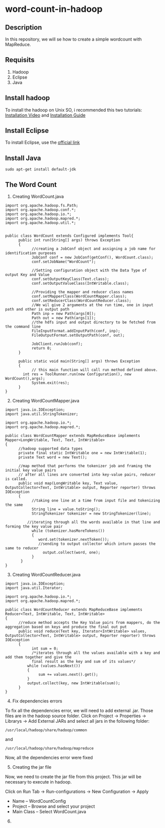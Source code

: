 # word-count-in-hadoop

## Description

In this repository, we will se how to create a simple wordcount with MapReduce.

## Requisits

1. Hadoop 
2. Eclipse
3. Java

## Install hadoop

To install the hadoop on Unix SO, i recommended this two tutorials: [Installation Video](https://www.youtube.com/watch?v=YY8QL25KCOg) and [Installation Guide](http://www.scratchtoskills.com/install-hadoop-2-7-2-on-ubuntu-15-10-single-node-cluster/)

## Install Eclipse

To install Eclipse, use the [official link](http://www.eclipse.org/downloads/)

## Install Java

```
sudo apt-get install default-jdk
```

## The Word Count

1. Creating WordCount.java

```
import org.apache.hadoop.fs.Path;
import org.apache.hadoop.conf.*;
import org.apache.hadoop.io.*;
import org.apache.hadoop.mapred.*;
import org.apache.hadoop.util.*;


public class WordCount extends Configured implements Tool{
      public int run(String[] args) throws Exception
      {
            //creating a JobConf object and assigning a job name for identification purposes
            JobConf conf = new JobConf(getConf(), WordCount.class);
            conf.setJobName("WordCount");

            //Setting configuration object with the Data Type of output Key and Value
            conf.setOutputKeyClass(Text.class);
            conf.setOutputValueClass(IntWritable.class);

            //Providing the mapper and reducer class names
            conf.setMapperClass(WordCountMapper.class);
            conf.setReducerClass(WordCountReducer.class);
            //We wil give 2 arguments at the run time, one in input path and other is output path
            Path inp = new Path(args[0]);
            Path out = new Path(args[1]);
            //the hdfs input and output directory to be fetched from the command line
            FileInputFormat.addInputPath(conf, inp);
            FileOutputFormat.setOutputPath(conf, out);

            JobClient.runJob(conf);
            return 0;
      }
     
      public static void main(String[] args) throws Exception
      {
            // this main function will call run method defined above.
        int res = ToolRunner.run(new Configuration(), new WordCount(),args);
            System.exit(res);
      }
}
```

2. Creating WordCountMapper.java

```
import java.io.IOException;
import java.util.StringTokenizer;

import org.apache.hadoop.io.*;
import org.apache.hadoop.mapred.*;

public class WordCountMapper extends MapReduceBase implements Mapper<LongWritable, Text, Text, IntWritable>
{
      //hadoop supported data types
      private final static IntWritable one = new IntWritable(1);
      private Text word = new Text();
     
      //map method that performs the tokenizer job and framing the initial key value pairs
      // after all lines are converted into key-value pairs, reducer is called.
      public void map(LongWritable key, Text value, OutputCollector<Text, IntWritable> output, Reporter reporter) throws IOException
      {
            //taking one line at a time from input file and tokenizing the same
            String line = value.toString();
            StringTokenizer tokenizer = new StringTokenizer(line);
         
          //iterating through all the words available in that line and forming the key value pair
            while (tokenizer.hasMoreTokens())
            {
               word.set(tokenizer.nextToken());
               //sending to output collector which inturn passes the same to reducer
                 output.collect(word, one);
            }
       }
}
```

3. Creating WordCountReducer.java

```
import java.io.IOException;
import java.util.Iterator;

import org.apache.hadoop.io.*;
import org.apache.hadoop.mapred.*;

public class WordCountReducer extends MapReduceBase implements Reducer<Text, IntWritable, Text, IntWritable>
{
      //reduce method accepts the Key Value pairs from mappers, do the aggregation based on keys and produce the final out put
      public void reduce(Text key, Iterator<IntWritable> values, OutputCollector<Text, IntWritable> output, Reporter reporter) throws IOException
      {
            int sum = 0;
            /*iterates through all the values available with a key and add them together and give the
            final result as the key and sum of its values*/
          while (values.hasNext())
          {
               sum += values.next().get();
          }
          output.collect(key, new IntWritable(sum));
      }
}
```

4. Fix dependencies errors

To fix all the dependencies error, we will need to add external .jar. Those files are in the hadoop source folder.
Click on Project -> Properties -> Librarys -> Add External JARs and select all jars in the following folder:

```
/usr/local/hadoop/share/hadoop/common
```
and
```
/usr/local/hadoop/share/hadoop/mapreduce
```

Now, all the dependencies error were fixed

5. Creating the jar file

Now, we need to create the jar file from this project. This jar will be necessary to execute in hadoop.

Click on Run Tab -> Run-configurations -> New Configuration -> Apply

* Name – WordCountConfig
* Project – Browse and select your project
* Main Class – Select WordCount.java

6.